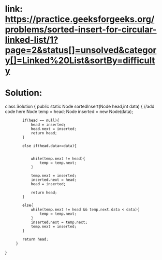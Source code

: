 # link: https://practice.geeksforgeeks.org/problems/sorted-insert-for-circular-linked-list/1?page=2&status[]=unsolved&category[]=Linked%20List&sortBy=difficulty

# Solution: 
class Solution
{
	public static Node sortedInsert(Node head,int data)
         {
            //add code here
            Node temp = head;
            Node inserted = new Node(data);
            
            if(head == null){
                head = inserted;
                head.next = inserted;
                return head;
            }
            
            else if(head.data>=data){
                
                
                while(temp.next != head){
                    temp = temp.next;
                }
        
                temp.next = inserted;
                inserted.next = head;
                head = inserted;
                
                return head;
            }
            
            else{
                while(temp.next != head && temp.next.data < data){
                    temp = temp.next;
                }
                inserted.next = temp.next;
                temp.next = inserted;
            }
      
            return head;
         }

}